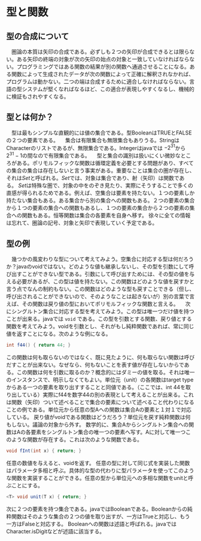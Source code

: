 # 型と関数

## 型の合成について
　圏論の本質は矢印の合成である。必ずしも２つの矢印が合成できるとは限らない。ある矢印の終端の対象が次の矢印の始点の対象と一致していなければならない。プログラミングではある関数の結果が別の関数へ通過させることになる。ある関数によって生成されたデータが次の関数によって正確に解釈されなかれば、プログラムは動かない。二つの端は合成するために適合しなければならない。言語の型システムが堅くなればなるほど、この適合が表現しやすくなるし、機械的に検証もされやすくなる。

## 型とは何か？
　型は最もシンプルな直観的には値の集合である。型BooleanはTRUEとFALSEの２つの要素である。
　集合は有限集合も無限集合もありうる。StringはCharacterのリストであるが、無限集合である。Integerはjavaでは $-2^{31}$から $2^{31}-1$の間なので有限集合である。
　型と集合の識別は扱いにくい微妙なところがある。ポリモルフィックな関数は循環定義を必要とする問題があり、すべての集合の集合は存在しないと言う事実がある。重要なことは集合の圏が存在し、それは$Set$と呼ばれる。$Set$では、対象は集合であり、射（矢印）は関数である。
 $Set$は特殊な圏で、対象の中をのぞき見たり、実際にそうすることで多くの直感が得られるためである。例えば、空集合は要素を持たない。１つの要素しか持たない集合もある。ある集合から別の集合への関数もある。２つの要素の集合から１つの要素の集合への関数もあるし、１つの要素の集合から２つの要素の集合への関数もある。恒等関数は集合の各要素を自身へ移す。
徐々に全ての情報は忘れて、圏論の記号、対象と矢印で表現していく予定である。

## 型の例
 　幾つかの風変わりな型について考えてみよう。空集合に対応する型は何だろうか？javaのvoidではない。どのような値も継承しないし、その型を引数にして呼び出すことができない型である。引数にして呼び出すためには、その型の値を与える必要があるが、この型は値を持たない。この関数はどのような値を戻すかと言う点でなんの制約もない。この関数はどのような型も戻すことできる（但し、呼び出されることができないので、そのようなことは起きないが）別の言葉で言えば、その関数は戻り値の型においてポリモルフィックな関数と言える。
 　次にシングルトン集合に対応する型を考えてみよう。この型は唯一つだけ値を持つことが出来る。javaでは `void` である。この型を引数とする関数、戻り値とする関数を考えてみよう。voidを引数とし、それがもし純粋関数であれば、常に同じ値を返すことになる。次のような例になる。
```java
int f44() { return 44; }
```
 この関数は何も取らないのではなく、既に見たように、何も取らない関数は呼びだすことが出来ない。なぜなら、何もないことを表す値が存在しないからである。この関数は何を引数に取るのか？概念的にはダミーの値を取る。それは唯一のインスタンスで、明示しなくてもよい。単位元（unit）の各関数はtarget typeからある一つの要素を取り出すすることと同値である。（ここでは、int 44を取り出している）実際にf44を数字44の別の表現として考えることが出来る。これは関数（矢印）ついて述べることで集合の要素について述べること代わりになることの例である。単位元から任意の型Aへの関数は集合Aの要素と１対１で対応している。
 戻り値がvoidである関数はどうだろう？単位元を戻す純粋関数は何もしない。議論の対象から外す。
 数学的に、集合Aからシングルトン集合への関数はAの各要素をシングルトン集合の唯一つの要素へ写す。Aに対して唯一つこのような関数が存在する。これは次のような関数である。
```java
void fInt(int x) { return; }
```
任意の数値を与えると、voidを返す。
 任意の型に対して同じ式を実装した関数はパラメータ多相と呼ぶ。具体的な型の代わりに型パラメータを使ってこのような関数を実装することができる。任意の型から単位元への多相な関数をunitと呼ぶことにする。
```java
<T> void unit(T x) { return; }
```
 次に２つの要素を持つ集合である。javaではBooleanである。Booleanからの純粋関数はそのような集合の２つの値を取り出すが、一方はTrueと対応し、もう一方はFalseと対応する。
 Booleanへの関数は述語と呼ばれる。javaではCharacter.isDigitなどが述語に該当する。

